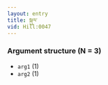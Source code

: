 ```yaml
---
layout: entry
title: སྐུལ་
vid: Hill:0047
---
```

### Argument structure (N = 3)
* `arg1` (1)
* `arg2` (1)
